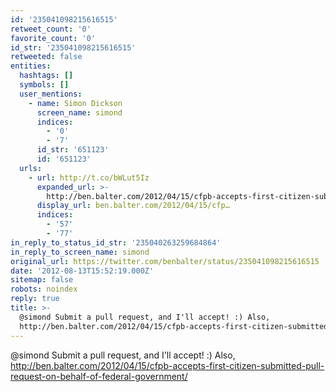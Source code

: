 ```yaml
---
id: '235041098215616515'
retweet_count: '0'
favorite_count: '0'
id_str: '235041098215616515'
retweeted: false
entities:
  hashtags: []
  symbols: []
  user_mentions:
    - name: Simon Dickson
      screen_name: simond
      indices:
        - '0'
        - '7'
      id_str: '651123'
      id: '651123'
  urls:
    - url: http://t.co/bWLut5Iz
      expanded_url: >-
        http://ben.balter.com/2012/04/15/cfpb-accepts-first-citizen-submitted-pull-request-on-behalf-of-federal-government/
      display_url: ben.balter.com/2012/04/15/cfp…
      indices:
        - '57'
        - '77'
in_reply_to_status_id_str: '235040263259684864'
in_reply_to_screen_name: simond
original_url: https://twitter.com/benbalter/status/235041098215616515
date: '2012-08-13T15:52:19.000Z'
sitemap: false
robots: noindex
reply: true
title: >-
  @simond Submit a pull request, and I'll accept! :) Also,
  http://ben.balter.com/2012/04/15/cfpb-accepts-first-citizen-submitted-pull-request-on-behalf-of-federal-government/
---
```


@simond Submit a pull request, and I'll accept! :) Also, http://ben.balter.com/2012/04/15/cfpb-accepts-first-citizen-submitted-pull-request-on-behalf-of-federal-government/